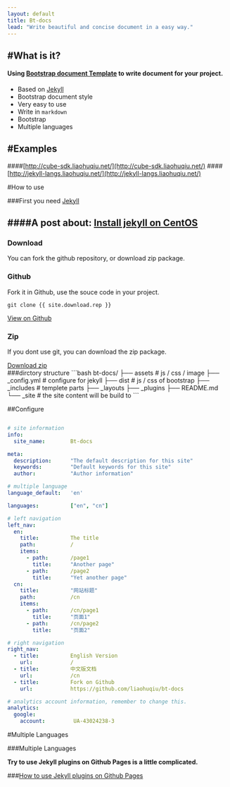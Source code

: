 ```yaml
---
layout: default
title: Bt-docs
lead: "Write beautiful and concise document in a easy way."
---
```


#What is it?
---
#### Using [Bootstrap document Template](http://getbootstrap.com/getting-started/) to write document for your project.

* Based on [Jekyll][]
* Bootstrap document style
* Very easy to use
* Write in `markdown`
* Bootstrap
* Multiple languages

#Examples
---

####[http://cube-sdk.liaohuqiu.net/](http://cube-sdk.liaohuqiu.net/)
####[http://jekyll-langs.liaohuqiu.net/](http://jekyll-langs.liaohuqiu.net/)


#How to use

###First you need [Jekyll][]

####A post about: [Install jekyll on CentOS](http://www.liaohuqiu.net/posts/install-jekyll/)
---

<h3 id="download">Download</h3>
<p class='lead'>You can fork the github repository, or download zip package.</p>

<div class="row">
    <div class="col-sm-6">
        <h3>Github</h3>
        <p>Fork it in Github, use the souce code in your project.</p>
        <pre><code>git clone {{ site.download.rep }}</code></pre>
        <a href="{{ site.download.rep }}" class="btn btn-lg btn-outline" role="button" >View on Github</a>
    </div>
    <div class="col-sm-6">
        <h3 id="download-zip">Zip</h3>
        <p>If you dont use git, you can download the zip package.</p>
        <a href="{{ site.download.dist }}" class="btn btn-lg btn-outline" role="button" >Download zip</a>
    </div>
</div>
###dirctory structure
```bash
bt-docs/
 ├── assets         # js / css / image
 ├── _config.yml    # configure for jekyll
 ├── dist           # js / css of bootstrap
 ├── _includes      # templete parts
 ├── _layouts
 ├── _plugins
 ├── README.md
 └── _site          # the site content will be build to 
```

##Configure
```yaml

# site information
info:
  site_name:        Bt-docs

meta:
  description:      "The default description for this site"
  keywords:         "Default keywords for this site"
  author:           "Author information"

# multiple language
language_default:   'en'

languages:          ["en", "cn"]

# left navigation
left_nav:
  en:
    title:          The title
    path:           /
    items:
      - path:       /page1
        title:      "Another page"
      - path:       /page2
        title:      "Yet another page"
  cn:
    title:          "网站标题"
    path:           /cn
    items:
      - path:       /cn/page1
        title:      "页面1"
      - path:       /cn/page2
        title:      "页面2"

# right navigation
right_nav:
  - title:          English Version
    url:            /
  - title:          中文版文档
    url:            /cn
  - title:          Fork on Github
    url:            https://github.com/liaohuqiu/bt-docs

# analytics account information, remember to change this.
analytics:
  google:
    account:         UA-43024238-3

```

#Multiple Languages

###Multiple Languages

**Try to use Jekyll plugins on Github Pages is a little complicated.**

###[How to use Jekyll plugins on Github Pages](http://www.liaohuqiu.net/posts/jekyll-plugins-on-github-pages/)


[Jekyll]:   http://jekyllrb.com/    "Jekyll"
